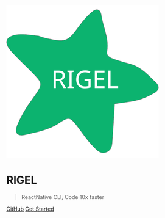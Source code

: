 <!-- _coverpage.md -->

![logo](star.svg)

# RIGEL

> ReactNative CLI, Code 10x faster

[GitHub](https://github.com/mustafaskyer/rigel-rn)
[Get Started](#introduction)
